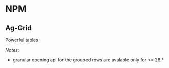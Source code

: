 # NPM

## Ag-Grid

Powerful tables

*Notes*:

- granular opening api for the grouped rows are avalable only for >= 26.*

